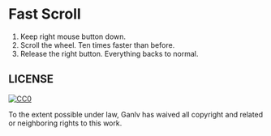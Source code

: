 # Fast Scroll

1. Keep right mouse button down.
2. Scroll the wheel. Ten times faster than before.
3. Release the right button. Everything backs to normal.

## LICENSE

[![CC0](https://licensebuttons.net/p/zero/1.0/88x31.png)](http://creativecommons.org/publicdomain/zero/1.0/)

To the extent possible under law, Ganlv has waived all copyright and related or neighboring rights to this work.
